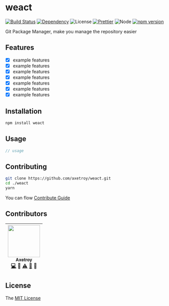 # weact
[![Build Status](https://travis-ci.org/axetroy/weact.svg?branch=master)](https://travis-ci.org/axetroy/weact)
[![Dependency](https://david-dm.org/axetroy/weact.svg)](https://david-dm.org/axetroy/weact)
![License](https://img.shields.io/badge/license-MIT-green.svg)
[![Prettier](https://img.shields.io/badge/Code%20Style-Prettier-green.svg)](https://github.com/prettier/prettier)
![Node](https://img.shields.io/badge/node-%3E=6.0-blue.svg?style=flat-square)
[![npm version](https://badge.fury.io/js/weact.svg)](https://badge.fury.io/js/weact)

Git Package Manager, make you manage the repository easier

## Features

- [x] example features
- [x] example features
- [x] example features
- [x] example features
- [x] example features
- [x] example features
- [x] example features

## Installation
```bash
npm install weact
```

## Usage

```javascript
// usage
```

## Contributing

```bash
git clone https://github.com/axetroy/weact.git
cd ./weact
yarn
```

You can flow [Contribute Guide](https://github.com/axetroy/weact/blob/master/contributing.md)

## Contributors

<!-- ALL-CONTRIBUTORS-LIST:START - Do not remove or modify this section -->
| [<img src="https://avatars1.githubusercontent.com/u/9758711?v=3" width="100px;"/><br /><sub>Axetroy</sub>](http://axetroy.github.io)<br />[💻](https://github.com/gpmer/gpm.js/commits?author=axetroy) 🔌 [⚠️](https://github.com/gpmer/gpm.js/commits?author=axetroy) [🐛](https://github.com/gpmer/gpm.js/issues?q=author%3Aaxetroy) 🎨 |
| :---: |
<!-- ALL-CONTRIBUTORS-LIST:END -->

## License

The [MIT License](https://github.com/axetroy/weact/blob/master/LICENSE)